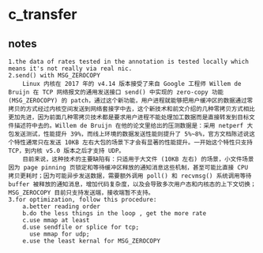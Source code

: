 # c_transfer

## notes

    1.the data of rates tested in the annotation is tested locally which means it's not really via real nic.
    2.send() with MSG_ZEROCOPY
        Linux 内核在 2017 年的 v4.14 版本接受了来自 Google 工程师 Willem de Bruijn 在 TCP 网络报文的通用发送接口 send() 中实现的 zero-copy 功能 (MSG_ZEROCOPY) 的 patch，通过这个新功能，用户进程就能够把用户缓冲区的数据通过零拷贝的方式经过内核空间发送到网络套接字中去，这个新技术和前文介绍的几种零拷贝方式相比更加先进，因为前面几种零拷贝技术都是要求用户进程不能处理加工数据而是直接转发到目标文件描述符中去的。Willem de Bruijn 在他的论文里给出的压测数据是：采用 netperf 大包发送测试，性能提升 39%，而线上环境的数据发送性能则提升了 5%~8%，官方文档陈述说这个特性通常只在发送 10KB 左右大包的场景下才会有显著的性能提升。一开始这个特性只支持 TCP，到内核 v5.0 版本之后才支持 UDP。
        目前来说，这种技术的主要缺陷有：只适用于大文件 (10KB 左右) 的场景，小文件场景因为 page pinning 页锁定和等待缓冲区释放的通知消息这些机制，甚至可能比直接 CPU 拷贝更耗时；因为可能异步发送数据，需要额外调用 poll() 和 recvmsg() 系统调用等待 buffer 被释放的通知消息，增加代码复杂度，以及会导致多次用户态和内核态的上下文切换；MSG_ZEROCOPY 目前只支持发送端，接收端暂不支持。
    3.for optimization, follow this procedure:
        a.better reading order
        b.do the less things in the loop , get the more rate
        c.use mmap at least
        d.use sendfile or splice for tcp;
          use mmap for udp;
        e.use the least kernal for MSG_ZEROCOPY
